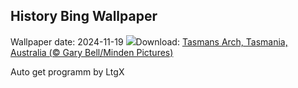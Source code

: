 ## History Bing Wallpaper
Wallpaper date: 2024-11-19
![](https://www.bing.com/th?id=OHR.TasmansArch_EN-IN6029485722_UHD.jpg&w=1000)Download: [Tasmans Arch, Tasmania, Australia (© Gary Bell/Minden Pictures)](https://www.bing.com/th?id=OHR.TasmansArch_EN-IN6029485722_UHD.jpg)

Auto get programm by LtgX
